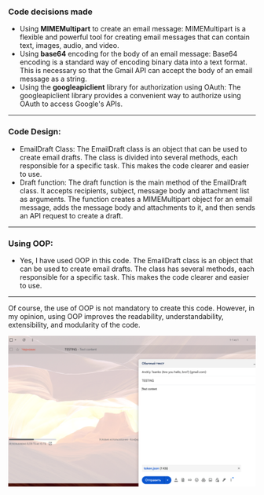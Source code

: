 ### Code decisions made

- Using **MIMEMultipart** to create an email message: MIMEMultipart is a flexible and powerful tool for creating email messages that can contain text, images, audio, and video.
- Using **base64** encoding for the body of an email message: Base64 encoding is a standard way of encoding binary data into a text format. This is necessary so that the Gmail API can accept the body of an email message as a string.
- Using the **googleapiclient** library for authorization using OAuth: The googleapiclient library provides a convenient way to authorize using OAuth to access Google's APIs.

---

### Code Design:

- EmailDraft Class: The EmailDraft class is an object that can be used to create email drafts. The class is divided into several methods, each responsible for a specific task. This makes the code clearer and easier to use.
- Draft function: The draft function is the main method of the EmailDraft class. It accepts recipients, subject, message body and attachment list as arguments. The function creates a MIMEMultipart object for an email message, adds the message body and attachments to it, and then sends an API request to create a draft.

---

### Using OOP:
- Yes, I have used OOP in this code. The EmailDraft class is an object that can be used to create email drafts. The class has several methods, each responsible for a specific task. This makes the code clearer and easier to use.

---

Of course, the use of OOP is not mandatory to create this code. However, in my opinion, using OOP improves the readability, understandability, extensibility, and modularity of the code.

![img.png](img.png)
